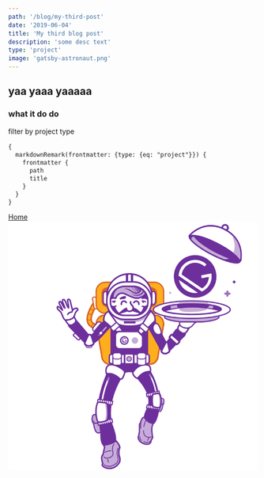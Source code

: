 ```yaml
---
path: '/blog/my-third-post'
date: '2019-06-04'
title: 'My third blog post'
description: 'some desc text'
type: 'project'
image: 'gatsby-astronaut.png'
---
```


## yaa yaaa yaaaaa

### what it do do

filter by project type

```
{
  markdownRemark(frontmatter: {type: {eq: "project"}}) {
    frontmatter {
      path
      title
    }
  }
}
```

[Home](/)
![some picture](../images/gatsby-astronaut-2.png)

